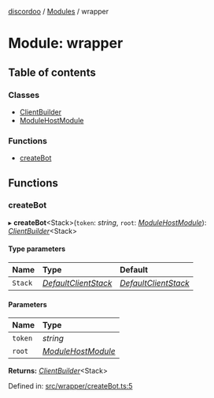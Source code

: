 [discordoo](../README.md) / [Modules](../modules.md) / wrapper

# Module: wrapper

## Table of contents

### Classes

- [ClientBuilder](../classes/wrapper.clientbuilder.md)
- [ModuleHostModule](../classes/wrapper.modulehostmodule.md)

### Functions

- [createBot](wrapper.md#createbot)

## Functions

### createBot

▸ **createBot**<Stack\>(`token`: *string*, `root`: [*ModuleHostModule*](../classes/wrapper.modulehostmodule.md)): [*ClientBuilder*](../classes/wrapper.clientbuilder.md)<Stack\>

#### Type parameters

| Name | Type | Default |
| :------ | :------ | :------ |
| `Stack` | [*DefaultClientStack*](../interfaces/core.defaultclientstack.md) | [*DefaultClientStack*](../interfaces/core.defaultclientstack.md) |

#### Parameters

| Name | Type |
| :------ | :------ |
| `token` | *string* |
| `root` | [*ModuleHostModule*](../classes/wrapper.modulehostmodule.md) |

**Returns:** [*ClientBuilder*](../classes/wrapper.clientbuilder.md)<Stack\>

Defined in: [src/wrapper/createBot.ts:5](https://github.com/Discordoo/discordoo/blob/8db69d8/src/wrapper/createBot.ts#L5)
